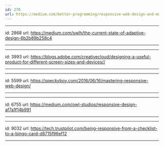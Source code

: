 ```yaml
---
id: 270
url: https://medium.com/better-programming/responsive-web-design-and-mobile-first-5-basic-techniques-d89329f3e733
---
```



---
id: 2868
url: https://medium.com/swlh/the-current-state-of-adaptive-design-6b2b89b258c4

---

---
id: 3993
url: https://blogs.adobe.com/creativecloud/designing-a-useful-product-for-different-screen-sizes-and-devices//

---


---
id: 5599
url: https://speckyboy.com/2016/06/16/mastering-responsive-web-design/

---


---
id: 6755
url: https://medium.com/owl-studios/responsive-design-af7a1f14b991

---

---
id: 9032
url: https://tech.trustpilot.com/being-responsive-from-a-checklist-to-a-bingo-card-d8715f96ef12

---
